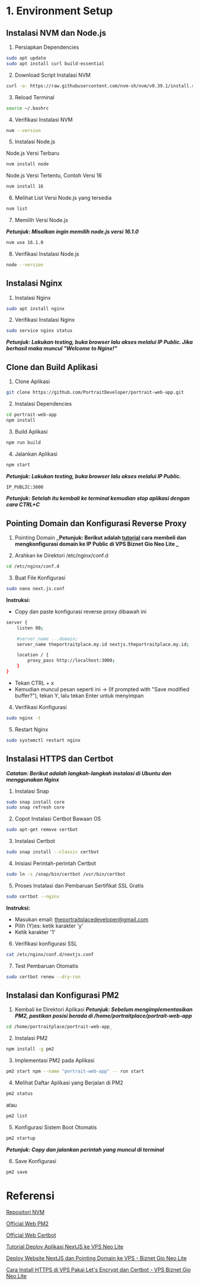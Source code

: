 # 1. Environment Setup

## Instalasi NVM dan Node.js

1. Persiapkan Dependencies

```bash
sudo apt update
sudo apt install curl build-essential
```

2. Download Script Instalasi NVM

```bash
curl -o- https://raw.githubusercontent.com/nvm-sh/nvm/v0.39.1/install.sh | bash
```

3. Reload Terminal

```bash
source ~/.bashrc
```

4. Verifikasi Instalasi NVM

```bash
nvm --version
```

5. Instalasi Node.js

Node.js Versi Terbaru

```bash
nvm install node
```

Node.js Versi Tertentu, Contoh Versi 16

```bash
nvm install 16
```

6. Melihat List Versi Node.js yang tersedia

```bash
nvm list
```

7. Memilih Versi Node.js

**_Petunjuk: Misalkan ingin memilih node.js versi 16.1.0_**

```bash
nvm use 16.1.0
```

8. Verifikasi Instalasi Node.js

```bash
node --version
```

## Instalasi Nginx

1. Instalasi Nginx

```bash
sudo apt install nginx
```

2. Verifikasi Instalasi Nginx

```bash
sudo service nginx status
```

**_Petunjuk: Lakukan testing, buka browser lalu akses melalui IP Public. Jika berhasil maka muncul "Welcome to Nginx!"_**

## Clone dan Build Aplikasi

1. Clone Aplikasi

```bash
git clone https://github.com/PortraitDeveloper/portrait-web-app.git
```

2. Instalasi Dependencies

```bash
cd portrait-web-app
npm install
```

3. Build Aplikasi

```bash
npm run build
```

4. Jalankan Aplikasi

```bash
npm start
```

**_Petunjuk: Lakukan testing, buka browser lalu akses melalui IP Public._**

```bash
IP_PUBLIC:3000
```

**_Petunjuk: Setelah itu kembali ke terminal kemudian stop aplikasi dengan cara CTRL+C_**

## Pointing Domain dan Konfigurasi Reverse Proxy

1. Pointing Domain
   **_Petunjuk: Berikut adalah [tutorial](https://youtu.be/beeAdVNNPZg) cara membeli dan mengkonfigurasi domain ke IP Public di VPS Biznet Gio Neo Lite _**

2. Arahkan ke Direktori /etc/nginx/conf.d

```bash
cd /etc/nginx/conf.d
```

3. Buat File Konfigurasi

```bash
sudo nano next.js.conf
```

**Instruksi:**

- Copy dan paste konfigurasi reverse proxy dibawah ini

```bash
server {
	listen 80;

	#server_name ...domain;
	server_name theportraitplace.my.id nextjs.theportraitplace.my.id;

	location / {
		proxy_pass http://localhost:3000;
	}
}
```

- Tekan CTRL + x
- Kemudian muncul pesan seperti ini -> (If prompted with "Save modified buffer?"), tekan Y, lalu tekan Enter untuk menyimpan

4. Verifikasi Konfigurasi

```bash
sudo nginx -t
```

5. Restart Nginx

```bash
sudo systemctl restart nginx
```

## Instalasi HTTPS dan Certbot

**_Catatan: Berikut adalah langkah-langkah instalasi di Ubuntu dan menggunakan Nginx_**

1. Instalasi Snap

```bash
sudo snap install core
sudo snap refresh core
```

2. Copot Instalasi Certbot Bawaan OS

```bash
sudo apt-get remove certbot
```

3. Instalasi Certbot

```bash
sudo snap install --classic certbot
```

4. Inisiasi Perintah-perintah Certbot

```bash
sudo ln -s /snap/bin/certbot /usr/bin/certbot
```

5. Proses Instalasi dan Pembaruan Sertifikat SSL Gratis

```bash
sudo certbot --nginx
```

**Instruksi:**

- Masukan email: theportraitplacedeveloper@gmail.com
- Pilih (Y)es: ketik karakter 'y'
- Ketik karakter '1'

6. Verifikasi konfigurasi SSL

```bash
cat /etc/nginx/conf.d/nextjs.conf
```

7. Test Pembaruan Otomatis

```bash
sudo certbot renew --dry-run
```

## Instalasi dan Konfigurasi PM2

1. Kembali ke Direktori Aplikasi
   **_Petunjuk: Sebelum mengimplementasikan PM2, pastikan posisi berada di /home/portraitplace/portrait-web-app_**

```bash
cd /home/portraitplace/portrait-web-app_
```

2. Instalasi PM2

```bash
npm install -g pm2
```

3. Implementasi PM2 pada Aplikasi

```bash
pm2 start npm --name "portrait-web-app" -- run start
```

4. Melihat Daftar Aplikasi yang Berjalan di PM2

```bash
pm2 status
```

atau

```bash
pm2 list
```

5. Konfigurasi Sistem Boot Otomatis

```bash
pm2 startup
```

**_Petunjuk: Copy dan jalankan perintah yang muncul di terminal_**

6. Save Konfigurasi

```bash
pm2 save
```

# Referensi

[Repositori NVM](https://github.com/nvm-sh/nvm?tab=readme-ov-file)

[Official Web PM2](https://pm2.keymetrics.io/)

[Official Web Certbot](https://certbot.eff.org/instructions?ws=nginx&os=ubuntufocal&tab=standard)

[Tutorial Deploy Aplikasi NextJS ke VPS Neo Lite](https://youtu.be/CnS0hTcY-5k?si=5LYt02ILX-1fR4gS)

[Deploy Website NextJS dan Pointing Domain ke VPS - Biznet Gio Neo Lite](https://youtu.be/beeAdVNNPZg?si=-BYZ9vA_1yPjgSgY)

[Cara Install HTTPS di VPS Pakai Let's Encrypt dan Certbot - VPS Biznet Gio Neo Lite](https://youtu.be/Q0jlf7d_j6I?si=JYxD4Slv-7GZZf3j)
